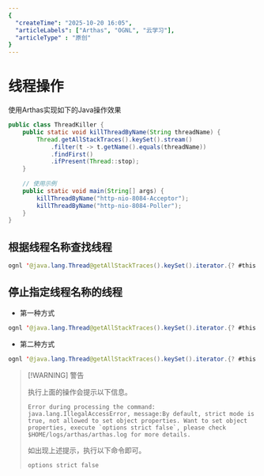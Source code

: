 ```yaml
---
{
  "createTime": "2025-10-20 16:05",
  "articleLabels": ["Arthas", "OGNL", "云学习"],
  "articleType" : "原创"
}
---
```

# 线程操作
<ArticleInfo/>

使用Arthas实现如下的Java操作效果

```java
public class ThreadKiller {
    public static void killThreadByName(String threadName) {
        Thread.getAllStackTraces().keySet().stream()
            .filter(t -> t.getName().equals(threadName))
            .findFirst()
            .ifPresent(Thread::stop);
    }
    
    // 使用示例
    public static void main(String[] args) {
        killThreadByName("http-nio-8084-Acceptor");
        killThreadByName("http-nio-8084-Poller");
    }
}
```



## 根据线程名称查找线程

```java
ognl '@java.lang.Thread@getAllStackTraces().keySet().iterator.{? #this.name=="NioBlockingSelector.BlockPoller-1"}'
```



## 停止指定线程名称的线程

- 第一种方式

```java
ognl '@java.lang.Thread@getAllStackTraces().keySet().iterator.{? #this.name=="NioBlockingSelector.BlockPoller-1"}[0].stop()'
```

- 第二种方式

```java
ognl '@java.lang.Thread@getAllStackTraces().keySet().iterator.{? #this.name=="NioBlockingSelector.BlockPoller-1"}[0].run=false'
```

>  [!WARNING] 警告
>
> 执行上面的操作会提示以下信息。
>
> ```shell
> Error during processing the command: java.lang.IllegalAccessError, message:By default, strict mode is true, not allowed to set object properties. Want to set object properties, execute `options strict false`, please check $HOME/logs/arthas/arthas.log for more details.
> ```
>
> 如出现上述提示，执行以下命令即可。
>
> ```shell
> options strict false
> ```
>
> 
